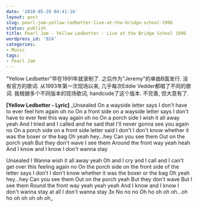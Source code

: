```yaml
---
date: '2010-05-29 04:41:16'
layout: post
slug: pearl-jam-yellow-ledbetter-live-at-the-bridge-school-1996
status: publish
title: Pearl Jam - Yellow Ledbetter - Live at the Bridge School 1996
wordpress_id: '824'
categories:
- Music
tags:
- Pearl Jam
---
```




"Yellow Ledbetter"早在1991年就录制了. 之后作为"Jeremy"的单曲B面发行. 没有官方的歌词. 从1993年第一次现场以来, 几乎每次Eddie Vedder都唱了不同的歌词. 我根据多个不同版本的现场歌词, handcode了这个版本. 不完善, 但大意有了.

**[Yellow Ledbetter - Lyric]**
_Unsealed 
On a wayside letter says
I don't have to ever feel him again oh no
On a front side on a wayside letter says 
I don't have to ever feel this way again oh no
On a porch side I wish it all away yeah 
And I tried and I called and he said that I'll never gonna see you again no 
On a porch side on a front side letter said 
I don't I don't know whether it was the boxer or the bag 
Oh yeah hey...hey 
Can you see them 
Out on the porch yeah 
But they don't wave 
I see them 
Around the front way yeah heah 
And I know and I know I don't wanna stay

Unsealed 
I Wanna wish it all away yeah 
Oh and I cry and I call and I can't get over this feeling again no 
On the porch side on the front side of the letter says 
I don't I don't know whether it was the boxer or the bag 
Oh yeah hey...hey 
Can you see them 
Out on the porch yeah 
But they don't wave 
But I see them 
Round the front way yeah yeah yeah 
And I know and I know I don't wanna stay at all 
I don't wanna stay 3x 
No no no 
Oh ho oh oh oh...oh ho oh oh oh oh oh_
